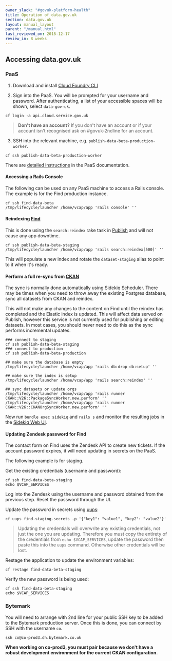 ```yaml
---
owner_slack: "#govuk-platform-health"
title: Operation of data.gov.uk
section: data.gov.uk
layout: manual_layout
parent: "/manual.html"
last_reviewed_on: 2018-12-17
review_in: 8 weeks
---
```

[find]: apps/datagovuk_find
[publish]: apps/datagovuk_publish
[ckan]: apps/ckanext-datagovuk

## Accessing data.gov.uk

### PaaS

1. Download and install [Cloud Foundry CLI](https://github.com/cloudfoundry/cli#downloads)

2. Sign into the PaaS. You will be prompted for your username and password. After authenticating, a list of your accessible spaces will be shown, select `data-gov-uk`.

```
cf login -a api.cloud.service.gov.uk
```

> **Don't have an account?**
> If you don't have an account or if your account isn't recognised ask on #govuk-2ndline for an account.

3. SSH into the relevant machine, e.g. `publish-data-beta-production-worker`.

```
cf ssh publish-data-beta-production-worker
```

There are [detailed instructions](https://docs.cloud.service.gov.uk/get_started.html#set-up-command-line) in the PaaS documentation.

#### Accessing a Rails Console

The following can be used on any PaaS machine to access a Rails console.  The example is for the Find production instance.

```
cf ssh find-data-beta
/tmp/lifecycle/launcher /home/vcap/app 'rails console' ''
```

#### Reindexing [Find]

This is done using the `search:reindex` rake task in [Publish] and will not cause any app downtime.

```
cf ssh publish-data-beta-staging
/tmp/lifecycle/launcher /home/vcap/app 'rails search:reindex[500]' ''
```

This will populate a new index and rotate the `dataset-staging` alias to point to it when it's ready.

#### Perform a full re-sync from [CKAN]

The sync is normally done automatically using Sidekiq Scheduler. There may be times when you need to throw away the existing Postgres database, sync all datasets from CKAN and reindex.

This will not make any changes to the content on Find until the reindex has completed and the Elastic index is updated.  This will affect data served on Publish, however this service is not currently used for publishing or editing datasets.  In most cases, you should never need to do this as the sync performs incremental updates.

```
### connect to staging
cf ssh publish-data-beta-staging
### connect to production
cf ssh publish-data-beta-production

## make sure the database is empty
/tmp/lifecycle/launcher /home/vcap/app 'rails db:drop db:setup' ''

## make sure the index is setup
/tmp/lifecycle/launcher /home/vcap/app 'rails search:reindex' ''

## sync datasets or update orgs
/tmp/lifecycle/launcher /home/vcap/app 'rails runner CKAN::V26::PackageSyncWorker.new.perform' ''
/tmp/lifecycle/launcher /home/vcap/app 'rails runner CKAN::V26::CKANOrgSyncWorker.new.perform' ''
```

Now run `bundle exec sidekiq` and `rails s` and monitor the resulting jobs in the [Sidekiq Web UI](/manual/data-gov-uk-monitoring.html#sidekiq-publish).

#### Updating Zendesk password for Find

The contact form on Find uses the Zendesk API to create new tickets.  If the account password expires, it will need updating in secrets on the PaaS.

The following example is for staging.

Get the existing credentials (username and password):

```
cf ssh find-data-beta-staging
echo $VCAP_SERVICES
```

Log into the Zendesk using the username and password obtained from the previous step.  Reset the password through the UI.

Update the password in secrets using [uups](http://cli.cloudfoundry.org/en-US/cf/update-user-provided-service.html):

```
cf uups find-staging-secrets -p '{"key1": "value1", "key2": "value2"}'
```

> Updating the credentials will overwrite any existing credentials, not just the one you are updating.  Therefore you must copy the entirety of the credentials from `echo $VCAP_SERVICES`, update the password then paste this into the `uups` command.  Otherwise other credentials will be lost.

Restage the application to update the environment variables:

```
cf restage find-data-beta-staging
```

Verify the new password is being used:

```
cf ssh find-data-beta-staging
echo $VCAP_SERVICES
```

### Bytemark

You will need to arrange with 2nd line for your public SSH key to be added to the Bytemark production server.  Once this is done, you can connect by SSH with the username `co`.

```
ssh co@co-prod3.dh.bytemark.co.uk
```

**When working on co-prod3, you must pair because we don't have a robust development environment for the current CKAN configuration.**
